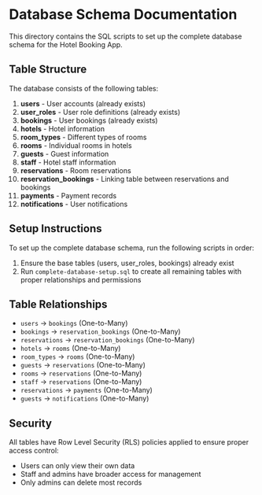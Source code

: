 # Database Schema Documentation

This directory contains the SQL scripts to set up the complete database schema for the Hotel Booking App.

## Table Structure

The database consists of the following tables:

1. **users** - User accounts (already exists)
2. **user_roles** - User role definitions (already exists)
3. **bookings** - User bookings (already exists)
4. **hotels** - Hotel information
5. **room_types** - Different types of rooms
6. **rooms** - Individual rooms in hotels
7. **guests** - Guest information
8. **staff** - Hotel staff information
9. **reservations** - Room reservations
10. **reservation_bookings** - Linking table between reservations and bookings
11. **payments** - Payment records
12. **notifications** - User notifications

## Setup Instructions

To set up the complete database schema, run the following scripts in order:

1. Ensure the base tables (users, user_roles, bookings) already exist
2. Run `complete-database-setup.sql` to create all remaining tables with proper relationships and permissions

## Table Relationships

- `users` → `bookings` (One-to-Many)
- `bookings` → `reservation_bookings` (One-to-Many)
- `reservations` → `reservation_bookings` (One-to-Many)
- `hotels` → `rooms` (One-to-Many)
- `room_types` → `rooms` (One-to-Many)
- `guests` → `reservations` (One-to-Many)
- `rooms` → `reservations` (One-to-Many)
- `staff` → `reservations` (One-to-Many)
- `reservations` → `payments` (One-to-Many)
- `guests` → `notifications` (One-to-Many)

## Security

All tables have Row Level Security (RLS) policies applied to ensure proper access control:
- Users can only view their own data
- Staff and admins have broader access for management
- Only admins can delete most records